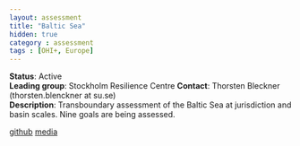 ```yaml
---
layout: assessment
title: "Baltic Sea"
hidden: true
category : assessment
tags : [OHI+, Europe]
---
```


**Status**: Active  
**Leading group**: Stockholm Resilience Centre
**Contact**: Thorsten Bleckner (thorsten.blenckner at su.se)  
**Description**: Transboundary assessment of the Baltic Sea at jurisdiction and basin scales. Nine goals are being assessed.

<a href="https://github.com/OHI-Science/bhi" target="_blank">github</a>
<a href="http://www.su.se/ostersjocentrum/english/baltic-eye/research/baltic-health-index" target="_blank">media</a>
